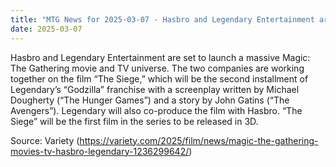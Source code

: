 ```yaml
---
title: "MTG News for 2025-03-07 - Hasbro and Legendary Entertainment are set to laun..."
date: 2025-03-07
---
```


Hasbro and Legendary Entertainment are set to launch a massive Magic: The Gathering movie and TV universe. The two companies are working together on the film “The Siege,” which will be the second installment of Legendary’s “Godzilla” franchise with a screenplay written by Michael Dougherty (“The Hunger Games”) and a story by John Gatins (“The Avengers”). Legendary will also co-produce the film with Hasbro. “The Siege” will be the first film in the series to be released in 3D.

Source: Variety (https://variety.com/2025/film/news/magic-the-gathering-movies-tv-hasbro-legendary-1236299642/)
